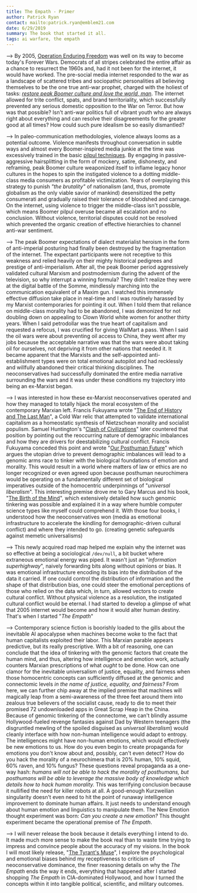 ```yaml
---
title: The Empath - Primer
author: Patrick Ryan
contact: mailto:patrick.ryan@emblem21.com
date: 6/29/2019
summary: The book that started it all.
tags: ai warfare, the empath
---
```


--> By 2005, [Operation Enduring Freedom](https://en.wikipedia.org/wiki/Operation_Enduring_Freedom) was well on its way to become today's Forever Wars.  Democrats of all stripes celebrated the entire affair as a chance to resurrect the 1960s and, had it not been for the internet, it would have worked.  The pre-social media internet responded to the war as a landscape of scattered tribes and sociopathic personalities all believing themselves to be the one true anti-war prophet, charged with the holiest of tasks: [*restore peak Boomer culture and love the world, man*](https://www.youtube.com/watch?v=WpYeekQkAdc).  The internet allowed for trite conflict,  spats, and brand territoriality, which successfully prevented any serious domestic opposition to the War on Terror.  But how was that possible?  Isn't anti-war politics full of vibrant youth who are always right about everything and can resolve their disagreements for the greater good at all times?  How could such pure idealism be so easily dismantled?

--> In paleo-communication methodologies, violence always looms as a potential outcome.  Violence manifests throughout conversation in subtle ways and almost every Boomer-inspired media junkie at the time was excessively trained in the basic [pilpul techniques](https://en.wikipedia.org/wiki/Pilpul). By engaging in passive-aggressive hairsplitting in the form of mockery, satire, dishonesty, and reframing, peak Boomer culture weaponized itself to inflame legacy honor cultures in the hopes to spin the instigated violence to a dotting middle-class media consumers as profitable victimization.  Years of overplaying this strategy to punish *"the brutality"* of nationalism (and, thus, promote globalism as the only viable savior of mankind) desensitized the petty consumerati and gradually raised their tolerance of bloodshed and carnage.  On the internet, using violence to trigger the middle-class isn't possible, which means Boomer pilpul overuse became all escalation and no conclusion.  Without violence, territorial disputes could not be resolved which prevented the organic creation of effective hierarchies to channel anti-war sentiment.

--> The peak Boomer expectations of dialect materialist heroism in the form of anti-imperial posturing had finally been destroyed by the fragmentation of the internet.  The expectant participants were not receptive to this weakness and relied heavily on their mighty historical pedigrees and prestige of anti-imperialism.  After all, the peak Boomer period aggressively validated cultural Marxism and postmodernism during the advent of the television, so why interrupt a winning formula?  They didn't realize they were at the digital battle of the Somme, mindlessly marching into the communication equivalent of a Maxim gun.  I watched this immensely effective diffusion take place in real-time and I was routinely harassed by my Marxist contemporaries for pointing it out.  When I told them that reliance on middle-class morality had to be abandoned, I was demonized for not doubling down on appealing to Clown World white women for another thirty years.  When I said petrodollar was the true heart of capitalism and requested a refocus, I was crucified for giving WalMart a pass.  When I said the oil wars were about preventing oil access to China, they went after my jobs because the acceptable narrative was that the wars were about taking oil for ourselves, not depriving it from other nations that needed it.  It became apparent that the Marxists and the self-appointed anti-establishment types were on total emotional autopilot and had recklessly and willfully abandoned their critical thinking disciplines.  The neoconservatives had successfully dominated the entire media narrative surrounding the wars and it was under these conditions my trajectory into being an ex-Marxist began.

--> I was interested in how these ex-Marxist neoconservatives operated and how they managed to totally hijack the moral ecosystem of the contemporary Marxian left.  Francis Fukuyama wrote "[The End of History and The Last Man](https://www.amazon.com/End-History-Last-Man/dp/0743284550)", a Cold War relic that attempted to validate international capitalism as a homeostatic synthesis of Nietzschean morality and socialist populism.  Samuel Huntington's "[Clash of Civilizations](https://www.amazon.com/Clash-Civilizations-Remaking-World-Order/dp/1451628978)" later countered that position by pointing out the reoccurring nature of demographic imbalances and how they are drivers for deestabilizing cultural conflict. Francis Fukuyama conceded this point and wrote "[Our Posthuman Future](https://www.amazon.com/Our-Posthuman-Future-Consequences-Biotechnology/dp/0312421710)" which argues the utopian drive to prevent demographic imbalances will lead to a genomic arms race to tinker with the biological foundations of emotion and morality.  This would result in a world where matters of law or ethics are no longer recognized or even agreed upon because posthuman neurochimera would be operating on a fundamentally different set of biological imperatives outside of the homocentric underpinnings of "*universal liberalism*".  This interesting premise drove me to Gary Marcus and his book, "[The Birth of the Mind](https://www.amazon.com/Birth-Mind-Creates-Complexities-Thought/dp/0465044069)", which extensively detailed how such genomic tinkering was possible and explained it in a way where humble computer science types like myself could comprehend it.  With those four books, I understood how the neoconservatives won (media as emotional infrastructure to accelerate the kindling for demographic-driven cultural conflict) and where they intended to go. (creating genetic safeguards against memetic universalisms)

--> This newly acquired road map helped me explain why the internet was so effective at being a sociological `/dev/null`, a bit bucket where extraneous emotional energy was piped.  It wasn't just an "*information superhighway*", naively forwarding bits along without opinions or bias.  It was emotional infrastructure encoding its bias into the distribution of the data it carried.  If one could control the distribution of information and the shape of that distribution bias, one could steer the emotional perceptions of those who relied on the data which, in turn, allowed vectors to create cultural conflict.  Without physical violence as a resolution, the instigated cultural conflict would be eternal.  I had started to develop a glimpse of what that 2005 internet would become and how it would alter human destiny.  That's when I started "*The Empath*"

--> Contemporary science fiction is boorishly loaded to the gills about the inevitable AI apocalypse when machines become woke to the fact that human capitalists exploited their labor.  This Marxian parable appears predictive, but its really prescriptive.  With a bit of reasoning, one can conclude that  the idea of tinkering with the genomic factors that create the human mind, and thus, altering how intelligence and emotion work, actually counters Marxian prescriptions of what *ought* to be done.  How can one clamor for the inevitable universalism of justice, equality, and fairness when those homocentric concepts can sufficiently diffused at the genomic and connectomic levels *in the name of justice, equality, and fairness?*  From here, we can further chip away at the implied premise that machines will magically leap from a semi-awareness of the three feet around them into zealous true believers of the socialist cause, ready to die to meet their promised 72 undownloaded apps in Great Scrap Heap in the China.  Because of genomic tinkering of the connectome, we can't blindly assume Hollywood-fueled revenge fantasies against Dad by Western teenagers (the disgruntled mewling of the spoiled disguised as *universal liberalism*) would cleanly interface with how non-human intelligence would adapt to entropy.  The intelligences might have non-human emotions, which would effectively be new emotions to us.  How do you even begin to create propaganda for emotions you don't know about and, possibly, can't even detect?  How do you hack the morality of a neurochimera that is 20% human, 10% squid, 60% raven, and 10% fungus?  These questions reveal propaganda as a one-way hash: *humans will not be able to hack the morality of posthumans, but posthumans will be able to leverage the massive body of knowledge which details how to hack human morality.*  This was terrifying conclusion because it nullified the need for killer robots at all.  A good-enough Kurzweilian singularity doesn't even need to hit the point of runaway intelligence improvement to dominate human affairs.  It just needs to understand enough about human emotion and linguistics to manipulate them.  The New Emotion thought experiment was born: *Can you create a new emotion?*  This thought experiment became the operational premise of *The Empath*.

--> I will never release the book because it details everything I intend to do.  It made much more sense to make the book real than to waste time trying to impress and convince people about the accuracy of my visions.  In the book I will most likely release, "[The Tyrant's Muse](/2018/06/03/The-Tyrants-Muse/)", I explore the psychological and emotional biases behind my receptiveness to criticism of neoconservative dominance, the finer reasoning details on why the *The Empath* ends the way it ends, everything that happened after I started shopping *The Empath* in CIA-dominated Hollywood, and how I turned the concepts within it into tangible political, scientific, and military outcomes.